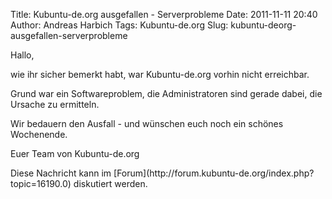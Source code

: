 Title: Kubuntu-de.org ausgefallen - Serverprobleme
Date: 2011-11-11 20:40
Author: Andreas Harbich
Tags: Kubuntu-de.org
Slug: kubuntu-deorg-ausgefallen-serverprobleme

Hallo,

</p>
wie ihr sicher bemerkt habt, war Kubuntu-de.org vorhin nicht
erreichbar.  

Grund war ein Softwareproblem, die Administratoren sind gerade dabei,
die Ursache zu ermitteln.  

Wir bedauern den Ausfall - und wünschen euch noch ein schönes
Wochenende.

</p>
Euer Team von Kubuntu-de.org

</p>
Diese Nachricht kann im
[Forum](http://forum.kubuntu-de.org/index.php?topic=16190.0) diskutiert
werden.

</p>

